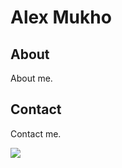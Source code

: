 # Alex Mukho

## About
About me.

## Contact
Contact me.

<img src="https://github-readme-stats.vercel.app/api?username=garretua&show_icons=true">
